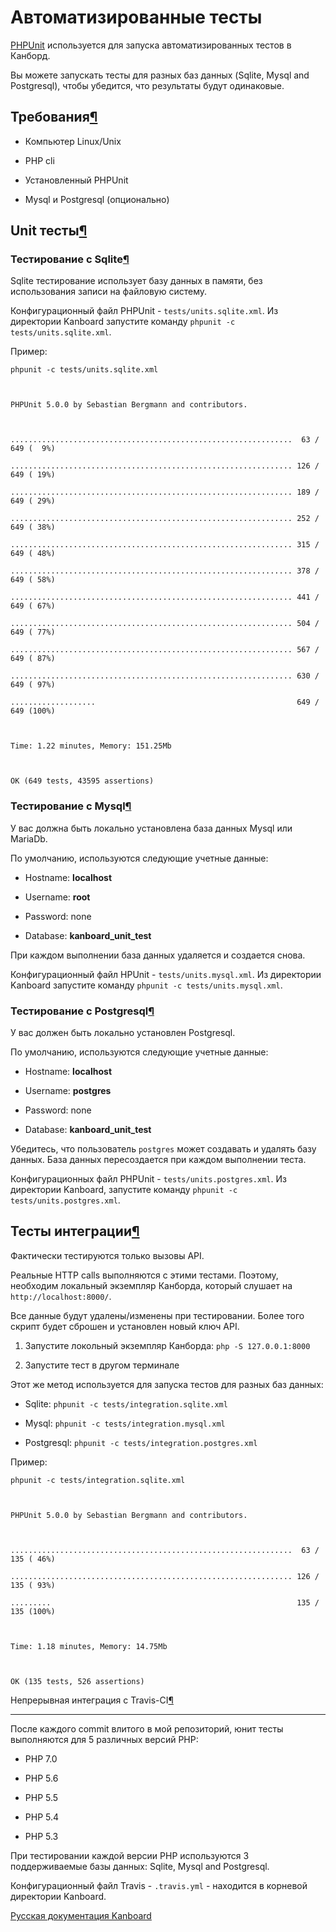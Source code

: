 Автоматизированные тесты
========================



[PHPUnit](https://phpunit.de/) используется для запуска автоматизированных тестов в Канборд.



Вы можете запускать тесты для разных баз данных (Sqlite, Mysql and Postgresql), чтобы убедится, что результаты будут одинаковые.



Требования[¶](#requirements "Ссылка на этот заголовок")
-------------------------------------------------------



-   Компьютер Linux/Unix



-   PHP cli



-   Установленный PHPUnit



-   Mysql и Postgresql (опционально)



Unit тесты[¶](#unit-tests "Ссылка на этот заголовок")
-----------------------------------------------------



### Тестирование с Sqlite[¶](#test-with-sqlite "Ссылка на этот заголовок")



Sqlite тестирование использует базу данных в памяти, без использования записи на файловую систему.



Конфигурационный файл PHPUnit - `tests/units.sqlite.xml`. Из директории Kanboard запустите команду `phpunit -c tests/units.sqlite.xml`.



Пример:



    phpunit -c tests/units.sqlite.xml



    PHPUnit 5.0.0 by Sebastian Bergmann and contributors.



    ...............................................................  63 / 649 (  9%)

    ............................................................... 126 / 649 ( 19%)

    ............................................................... 189 / 649 ( 29%)

    ............................................................... 252 / 649 ( 38%)

    ............................................................... 315 / 649 ( 48%)

    ............................................................... 378 / 649 ( 58%)

    ............................................................... 441 / 649 ( 67%)

    ............................................................... 504 / 649 ( 77%)

    ............................................................... 567 / 649 ( 87%)

    ............................................................... 630 / 649 ( 97%)

    ...................                                             649 / 649 (100%)



    Time: 1.22 minutes, Memory: 151.25Mb



    OK (649 tests, 43595 assertions)



### Тестирование с Mysql[¶](#test-with-mysql "Ссылка на этот заголовок")



У вас должна быть локально установлена база данных Mysql или MariaDb.



По умолчанию, используются следующие учетные данные:



-   Hostname: **localhost**

-   Username: **root**

-   Password: none

-   Database: **kanboard\_unit\_test**



При каждом выполнении база данных удаляется и создается снова.



Конфигурационный файл HPUnit - `tests/units.mysql.xml`. Из директории Kanboard запустите команду `phpunit -c tests/units.mysql.xml`.



### Тестирование с Postgresql[¶](#test-with-postgresql "Ссылка на этот заголовок")



У вас должен быть локально установлен Postgresql.



По умолчанию, используются следующие учетные данные:



-   Hostname: **localhost**

-   Username: **postgres**

-   Password: none

-   Database: **kanboard\_unit\_test**



Убедитесь, что пользователь `postgres` может создавать и удалять базу данных. База данных пересоздается при каждом выполнении теста.



Конфигурационных файл PHPUnit - `tests/units.postgres.xml`. Из директории Kanboard, запустите команду `phpunit -c tests/units.postgres.xml`.



Тесты интеграции[¶](#integration-tests "Ссылка на этот заголовок")
------------------------------------------------------------------



Фактически тестируются только вызовы API.



Реальные HTTP calls выполняются с этими тестами. Поэтому, необходим локальный экземпляр Канборда, который слушает на `http://localhost:8000/`.



Все данные будут удалены/изменены при тестировании. Более того скрипт будет сброшен и установлен новый ключ API.



1.  Запустите локольный экземпляр Канборда: `php -S 127.0.0.1:8000`



2.  Запустите тест в другом терминале



Этот же метод используется для запуска тестов для разных баз данных:



-   Sqlite: `phpunit -c tests/integration.sqlite.xml`

-   Mysql: `phpunit -c tests/integration.mysql.xml`

-   Postgresql: `phpunit -c tests/integration.postgres.xml`



Пример:



    phpunit -c tests/integration.sqlite.xml



    PHPUnit 5.0.0 by Sebastian Bergmann and contributors.



    ...............................................................  63 / 135 ( 46%)

    ............................................................... 126 / 135 ( 93%)

    .........                                                       135 / 135 (100%)



    Time: 1.18 minutes, Memory: 14.75Mb



    OK (135 tests, 526 assertions)



Непрерывная интеграция с Travis-CI[¶](#continuous-integration-with-travis-ci "Ссылка на этот заголовок")

--------------------------------------------------------------------------------------------------------



После каждого commit влитого в мой репозиторий, юнит тесты выполняются для 5 различных версий PHP:



-   PHP 7.0

-   PHP 5.6

-   PHP 5.5

-   PHP 5.4

-   PHP 5.3



При тестировании каждой версии PHP используются 3 поддерживаемые базы данных: Sqlite, Mysql and Postgresql.



Конфигурационный файл Travis - `.travis.yml` - находится в корневой директории Kanboard.





 



 



[Русская документация Kanboard](http://kanboard.ru/doc/)

